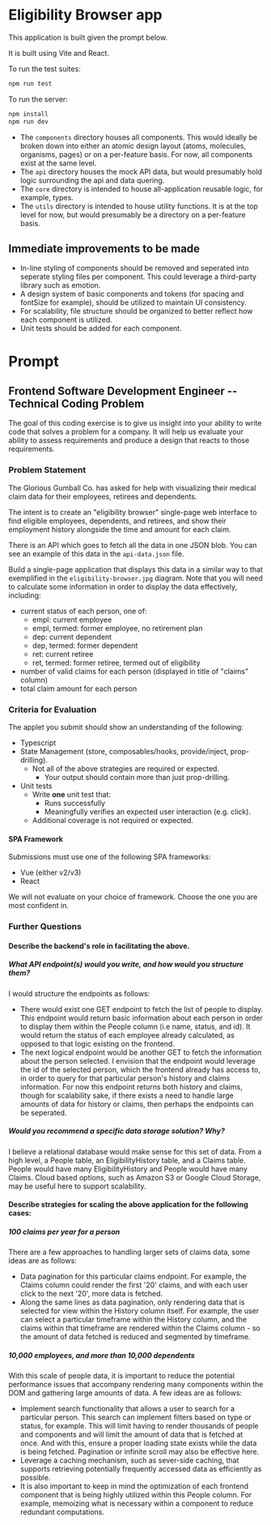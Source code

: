 # Eligibility Browser app

This application is built given the prompt below. 

It is built using Vite and React. 

To run the test suites: 

```sh
npm run test
```

To run the server: 

```sh
npm install
npm run dev
```

* The `components` directory houses all components. This would ideally be broken down into either an atomic design layout (atoms, molecules, organisms, pages) or on a per-feature basis. For now, all components exist at the same level. 
* The `api` directory houses the mock API data, but would presumably hold logic surrounding the api and data quering. 
* The `core` directory is intended to house all-application reusable logic, for example, types. 
* The `utils` directory is intended to house utility functions. It is at the top level for now, but would presumably be a directory on a per-feature basis. 

## Immediate improvements to be made

* In-line styling of components should be removed and seperated into seperate styling files per component. This could leverage a third-party library such as emotion. 
* A design system of basic components and tokens (for spacing and fontSize for example), should be utilized to maintain UI consistency.
* For scalability, file structure should be organized to better reflect how each component is utilized. 
* Unit tests should be added for each component. 


# Prompt

## Frontend Software Development Engineer -- Technical Coding Problem

The  goal of  this coding  exercise is  to give  us insight  into your
ability to  write code that solves  a problem for a  company.  It will 
help us evaluate  your ability to assess  requirements  and  produce a
design that reacts to those requirements.

### Problem Statement

The Glorious Gumball Co. has asked for help with visualizing their
medical claim data for their employees, retirees and dependents.

The intent is to create an "eligibility browser" single-page web
interface to find eligible employees, dependents, and retirees, and
show their employment history alongside the time and amount for each
claim.

There is an API which goes to fetch all the data in one JSON blob.
You can see an example of this data in the `api-data.json` file.

Build a single-page application that displays this data in a similar 
way to that exemplified in the `eligibility-browser.jpg` diagram.  Note 
that you will need to calculate some information in order to display 
the data effectively, including:

* current status of each person, one of:
  * empl: current employee
  * empl, termed: former employee, no retirement plan
  * dep: current dependent
  * dep, termed: former dependent
  * ret: current retiree
  * ret, termed: former retiree, termed out of eligibility
* number of valid claims for each person (displayed in title of
    "claims" column)
* total claim amount for each person


### Criteria for Evaluation
The applet you submit should show an understanding of the 
following:
* Typescript
* State Management (store, composables/hooks, provide/inject, 
prop-drilling).
  * Not all of the above strategies are required or expected.
    * Your output should contain more than just prop-drilling.
* Unit tests
  * Write **one** unit test that:
    * Runs successfully
    * Meaningfully verifies an expected user interaction (e.g. click).
  * Additional coverage is not required or expected.


#### SPA Framework

Submissions must use one of the following SPA frameworks:
* Vue (either v2/v3)
* React

We will not evaluate on your choice of framework. Choose the one you 
are most confident in.


### Further Questions

#### Describe the backend's role in facilitating the above.
##### What API endpoint(s) would you write, and how would you structure them?

I would structure the endpoints as follows: 
* There would exist one GET endpoint to fetch the list of people to display. This endpoint would return basic information about each person in order to display them within the People column (i.e name, status, and id). It would return the status of each employee already calculated, as opposed to that logic existing on the frontend. 
* The next logical endpoint would be another GET to fetch the information about the person selected. I envision that the endpoint would leverage the id of the selected person, which the frontend already has access to, in order to query for that particular person's history and claims information. For now this endpoint returns both history and claims, though for scalability sake, if there exists a need to handle large amounts of data for history or claims, then perhaps the endpoints can be seperated. 

##### Would you recommend a specific data storage solution? Why?

I believe a relational database would make sense for this set of data. From a high level, a People table, an EligibilityHistory table, and a Claims table. People would have many EligibilityHistory and People would have many Claims. Cloud based options, such as Amazon S3 or Google Cloud Storage, may be useful here to support scalability.


#### Describe strategies for scaling the above application for the following cases:
##### 100 claims per year for a person

There are a few approaches to handling larger sets of claims data, some ideas are as follows: 

* Data pagination for this particular claims endpoint. For example, the Claims column could render the first '20' claims, and with each user click to the next '20', more data is fetched.
* Along the same lines as data pagination, only rendering data that is selected for view within the History column itself. For example, the user can select a particular timeframe within the History column, and the claims within that timeframe are rendered within the Claims column - so the amount of data fetched is reduced and segmented by timeframe.  

##### 10,000 employees, and more than 10,000 dependents

With this scale of people data, it is important to reduce the potential performance issues that accompany rendering many components within the DOM and gathering large amounts of data. A few ideas are as follows: 

* Implement search functionality that allows a user to search for a particular person. This search can implement filters based on type or status, for example. This will limit having to render thousands of people and components and will limit the amount of data that is fetched at once. And with this, ensure a proper loading state exists while the data is being fetched. Pagination or infinite scroll may also be effective here. 
* Leverage a caching mechanism, such as sever-side caching, that supports retrieving potentially frequently accessed data as efficiently as possible. 
* It is also important to keep in mind the optimization of each frontend component that is being highly utilized within this People column. For example, memoizing what is necessary within a component to reduce redundant computations. 

